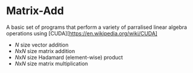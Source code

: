 # Matrix-Add

A basic set of programs that perform a variety of parralised linear algebra operations using [CUDA][https://en.wikipedia.org/wiki/CUDA]
- *N* size vector addition
- *N*x*N* size matrix addition
- *N*x*N* size Hadamard (element-wise) product
- *N*x*N* size matrix multiplication
